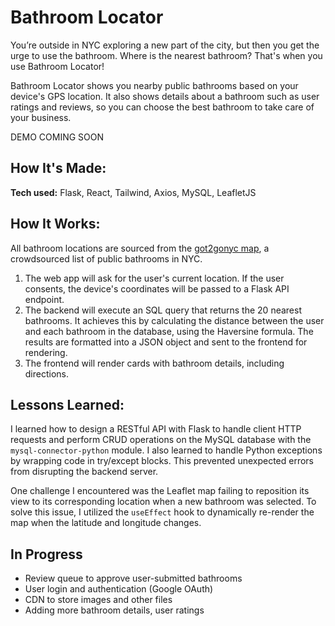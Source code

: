 # Bathroom Locator
You’re outside in NYC exploring a new part of the city, but then you get the urge to use the bathroom. Where is the nearest bathroom? That's when you use Bathroom Locator!

Bathroom Locator shows you nearby public bathrooms based on your device's GPS location. It also shows details about a bathroom such as user ratings and reviews, so you can choose the best bathroom to take care of your business.

DEMO COMING SOON

## How It's Made:

**Tech used:** Flask, React, Tailwind, Axios, MySQL, LeafletJS

## How It Works:

All bathroom locations are sourced from the [got2gonyc map](https://www.got2gonyc.com/about), a crowdsourced list of public bathrooms in NYC.
1. The web app will ask for the user's current location. If the user consents, the device's coordinates will be passed to a Flask API endpoint.
2. The backend will execute an SQL query that returns the 20 nearest bathrooms. It achieves this by calculating the distance between the user and each bathroom in the database, using the Haversine formula. The results are formatted into a JSON object and sent to the frontend for rendering.
3. The frontend will render cards with bathroom details, including directions. 

## Lessons Learned:

I learned how to design a RESTful API with Flask to handle client HTTP requests and perform CRUD operations on the MySQL database with the `mysql-connector-python` module. I also learned to handle Python exceptions by wrapping code in try/except blocks. This prevented unexpected errors from disrupting the backend server.

One challenge I encountered was the Leaflet map failing to reposition its view to its corresponding location when a new bathroom was selected. To solve this issue, I utilized the `useEffect` hook to dynamically re-render the map when the latitude and longitude changes.

## In Progress
* Review queue to approve user-submitted bathrooms
* User login and authentication (Google OAuth)
* CDN to store images and other files
* Adding more bathroom details, user ratings
